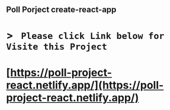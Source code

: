 ##  Poll Porject create-react-app

 

# > ``` Please click Link below for  Visite this Project```  
# [https://poll-project-react.netlify.app/](https://poll-project-react.netlify.app/)
